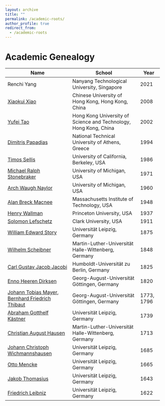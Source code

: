 ```yaml
---
layout: archive
title: ""
permalink: /academic-roots/
author_profile: true
redirect_from:
  - /academic-roots
---
```

# Academic Genealogy

| Name              | School                                     |  Year | 
|-------------------|--------------------------------------------|-------|
|Renchi Yang            |Nanyang Technological University, Singapore |  2021 |
|[Xiaokui Xiao](https://academictree.org/computerscience/peopleinfo.php?pid=441020) |Chinese University of Hong Kong, Hong Kong, China  | 2008  |
|[Yufei Tao](https://academictree.org/computerscience/peopleinfo.php?pid=418363)   |Hong Kong University of Science and Technology, Hong Kong, China | 2002 |
|[Dimitris Papadias](https://mathgenealogy.org/id.php?id=68682)|National Technical University of Athens, Greece|1994|
|[Timos Sellis](https://mathgenealogy.org/id.php?id=85908)|University of California, Berkeley, USA|1986|
|[Michael Ralph Stonebraker](https://mathgenealogy.org/id.php?id=31091)|University of Michigan, USA|1971|
|[Arch Waugh Naylor](https://mathgenealogy.org/id.php?id=63600)|University of Michigan, USA|1960|
|[Alan Breck Macnee](https://mathgenealogy.org/id.php?id=80987)|Massachusetts Institute of Technology, USA|1948|
|[Henry Wallman](https://mathgenealogy.org/id.php?id=7829)|Princeton University, USA|1937|
|[Solomon Lefschetz](https://mathgenealogy.org/id.php?id=7461)|Clark University, USA|1911|
|[William Edward Story](https://mathgenealogy.org/id.php?id=7451)|Universität Leipzig, Germany|1875|
|[Wilhelm Scheibner](https://mathgenealogy.org/id.php?id=18589)|Martin-Luther-Universität Halle-Wittenberg, Germany|1848|
|[Carl Gustav Jacob Jacobi](https://mathgenealogy.org/id.php?id=15635)|Humboldt-Universität zu Berlin, Germany|1825|
|[Enno Heeren Dirksen](https://mathgenealogy.org/id.php?id=41423)|Georg-August-Universität Göttingen, Germany |1820|
|[Johann Tobias Mayer](https://mathgenealogy.org/id.php?id=57659), [Bernhard Friedrich Thibaut](https://mathgenealogy.org/id.php?id=57667)|Georg-August-Universität Göttingen, Germany|1773, 1796|
|[Abraham Gotthelf Kästner](https://mathgenealogy.org/id.php?id=66476)|Universität Leipzig, Germany|1739|
|[Christian August Hausen](https://mathgenealogy.org/id.php?id=57670)|Martin-Luther-Universität Halle-Wittenberg, Germany|1713|
|[Johann Christoph Wichmannshausen](https://mathgenealogy.org/id.php?id=72669)|Universität Leipzig, Germany|1685|
|[Otto Mencke](https://mathgenealogy.org/id.php?id=21235)|Universität Leipzig, Germany|1665|
|[Jakob Thomasius](https://mathgenealogy.org/id.php?id=137705)|Universität Leipzig, Germany|1643|
|[Friedrich Leibniz](https://mathgenealogy.org/id.php?id=143630)|Universität Leipzig, Germany|1622|



